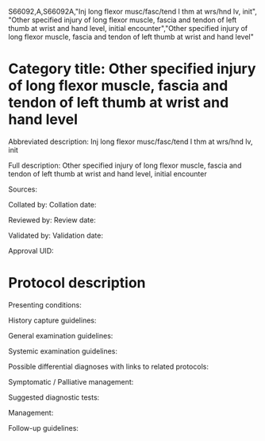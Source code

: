 S66092,A,S66092A,"Inj long flexor musc/fasc/tend l thm at wrs/hnd lv, init", "Other specified injury of long flexor muscle, fascia and tendon of left thumb at wrist and hand level, initial encounter","Other specified injury of long flexor muscle, fascia and tendon of left thumb at wrist and hand level"
# Category title: Other specified injury of long flexor muscle, fascia and tendon of left thumb at wrist and hand level

Abbreviated description: Inj long flexor musc/fasc/tend l thm at wrs/hnd lv, init

Full description: Other specified injury of long flexor muscle, fascia and tendon of left thumb at wrist and hand level, initial encounter

Sources:

Collated by:
Collation date:

Reviewed by:
Review date:

Validated by:
Validation date:

Approval UID:

# Protocol description

Presenting conditions:

History capture guidelines:

General examination guidelines:

Systemic examination guidelines:

Possible differential diagnoses with links to related protocols:

Symptomatic / Palliative management:

Suggested diagnostic tests:

Management:

Follow-up guidelines:
